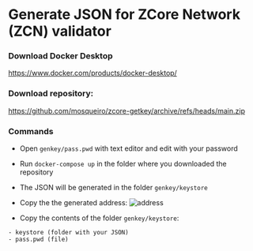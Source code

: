 # Generate JSON for ZCore Network (ZCN) validator

### Download Docker Desktop
https://www.docker.com/products/docker-desktop/

### Download repository:
https://github.com/mosqueiro/zcore-getkey/archive/refs/heads/main.zip

### Commands
- Open ```genkey/pass.pwd``` with text editor and edit with your password

- Run ```docker-compose up``` in the folder where you downloaded the repository

- The JSON will be generated in the folder ```genkey/keystore```

- Copy the the generated address:
![address](https://i.ibb.co/qrKsPzD/address.png)

- Copy the contents of the folder ```genkey/keystore```:
```
- keystore (folder with your JSON)
- pass.pwd (file)
```